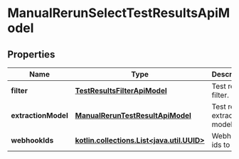 
# ManualRerunSelectTestResultsApiModel

## Properties
| Name | Type | Description | Notes |
| ------------ | ------------- | ------------- | ------------- |
| **filter** | [**TestResultsFilterApiModel**](TestResultsFilterApiModel.md) | Test results filter. |  [optional] |
| **extractionModel** | [**ManualRerunTestResultApiModel**](ManualRerunTestResultApiModel.md) | Test results extraction model. |  [optional] |
| **webhookIds** | [**kotlin.collections.List&lt;java.util.UUID&gt;**](java.util.UUID.md) | Webhook ids to rerun. |  [optional] |




